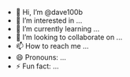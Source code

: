 - 👋 Hi, I’m @dave100b
- 👀 I’m interested in ...
- 🌱 I’m currently learning ...
- 💞️ I’m looking to collaborate on ...
- 📫 How to reach me ...
- 😄 Pronouns: ...
- ⚡ Fun fact: ...

<!---
dave100b/dave100b is a ✨ special ✨ repository because its `README.md` (this file) appears on your GitHub profile.
You can click the Preview link to take a look at your changes.
--->
